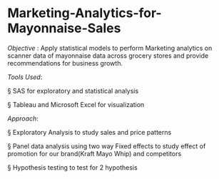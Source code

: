 # Marketing-Analytics-for-Mayonnaise-Sales
_Objective_ : Apply statistical models to perform Marketing analytics on scanner data of mayonnaise data across grocery stores and provide recommendations for business growth.

_Tools Used_:

§ SAS for exploratory and statistical analysis

§ Tableau and Microsoft Excel for visualization


_Approach_:

§ Exploratory Analysis to study sales and price patterns

§ Panel data analysis using two way Fixed effects to study effect of promotion for our brand(Kraft
Mayo Whip) and competitors

§ Hypothesis testing to test for 2 hypothesis
